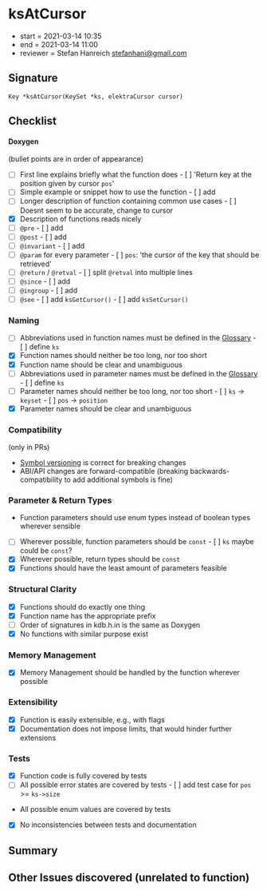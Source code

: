 # ksAtCursor

- start = 2021-03-14 10:35
- end = 2021-03-14 11:00
- reviewer = Stefan Hanreich <stefanhani@gmail.com>

## Signature

`Key *ksAtCursor(KeySet *ks, elektraCursor cursor)`

## Checklist

#### Doxygen

(bullet points are in order of appearance)

- [ ] First line explains briefly what the function does
      - [ ] 'Return key at the position given by cursor `pos`'
- [ ] Simple example or snippet how to use the function
      - [ ] add
- [ ] Longer description of function containing common use cases
      - [ ] Doesnt seem to be accurate, change to cursor
- [x] Description of functions reads nicely
- [ ] `@pre`
      - [ ] add
- [ ] `@post`
      - [ ] add
- [ ] `@invariant`
      - [ ] add
- [ ] `@param` for every parameter
      - [ ] `pos`: 'the cursor of the key that should be retrieved'
- [ ] `@return` / `@retval`
      - [ ] split `@retval` into multiple lines
- [ ] `@since`
      - [ ] add
- [ ] `@ingroup`
      - [ ] add
- [ ] `@see`
      - [ ] add `ksGetCursor()`
      - [ ] add `ksSetCursor()`

### Naming

- [ ] Abbreviations used in function names must be defined in the
      [Glossary](/doc/help/elektra-glossary.md)
      - [ ] define `ks`
- [x] Function names should neither be too long, nor too short
- [x] Function name should be clear and unambiguous
- [ ] Abbreviations used in parameter names must be defined in the
      [Glossary](/doc/help/elektra-glossary.md)
      - [ ] define `ks`
- [ ] Parameter names should neither be too long, nor too short
      - [ ] `ks` -> `keyset`
      - [ ] `pos` -> `position`
- [x] Parameter names should be clear and unambiguous

### Compatibility

(only in PRs)

- [Symbol versioning](/doc/dev/symbol-versioning.md)
      is correct for breaking changes
- ABI/API changes are forward-compatible (breaking backwards-compatibility
      to add additional symbols is fine)

### Parameter & Return Types

- Function parameters should use enum types instead of boolean types
      wherever sensible
- [ ] Wherever possible, function parameters should be `const`
      - [ ] `ks` maybe could be `const`?
- [x] Wherever possible, return types should be `const`
- [x] Functions should have the least amount of parameters feasible

### Structural Clarity

- [x] Functions should do exactly one thing
- [x] Function name has the appropriate prefix
- [ ] Order of signatures in kdb.h.in is the same as Doxygen
- [x] No functions with similar purpose exist

### Memory Management

- [x] Memory Management should be handled by the function wherever possible

### Extensibility

- [x] Function is easily extensible, e.g., with flags
- [x] Documentation does not impose limits, that would hinder further extensions

### Tests

- [x] Function code is fully covered by tests
- [ ] All possible error states are covered by tests
      - [ ] add test case for `pos` >= `ks->size`
- All possible enum values are covered by tests
- [x] No inconsistencies between tests and documentation

## Summary

## Other Issues discovered (unrelated to function)
